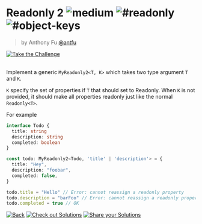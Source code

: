 <!--info-header-start--><h1>Readonly 2 <img src="https://img.shields.io/badge/-medium-eaa648" alt="medium"/> <img src="https://img.shields.io/badge/-%23readonly-999" alt="#readonly"/> <img src="https://img.shields.io/badge/-%23object--keys-999" alt="#object-keys"/></h1><blockquote><p>by Anthony Fu <a href="https://github.com/antfu" target="_blank">@antfu</a></p></blockquote><a href="https://type-challenges.netlify.app/case/8/play" target="_blank"><img src="https://img.shields.io/badge/-Take%20the%20Challenge-3178c6?logo=typescript" alt="Take the Challenge"/></a> <br><br><!--info-header-end-->

Implement a generic `MyReadonly2<T, K>` which takes two type argument `T` and `K`.

`K` specify the set of properties if `T` that should set to Readonly. When `K` is not provided, it should make all properties readonly just like the normal `Readonly<T>`.

For example

```ts
interface Todo {
  title: string
  description: string
  completed: boolean
}

const todo: MyReadonly2<Todo, 'title' | 'description'> = {
  title: "Hey",
  description: "foobar",
  completed: false,
}

todo.title = "Hello" // Error: cannot reassign a readonly property
todo.description = "barFoo" // Error: cannot reassign a readonly property
todo.completed = true // OK
```

<!--info-footer-start--><a href="../../README.md" target="_blank"><img src="https://img.shields.io/badge/-Back-grey" alt="Back"/></a> <a href="https://type-challenges.netlify.app/case/8/solutions" target="_blank"><img src="https://img.shields.io/badge/-Check%20out%20Solutions-de5a77?logo=awesome-lists&logoColor=white" alt="Check out Solutions"/></a> <a href="https://type-challenges.netlify.app/case/8/answer" target="_blank"><img src="https://img.shields.io/badge/-Share%20your%20Solutions-green" alt="Share your Solutions"/></a> <!--info-footer-end-->